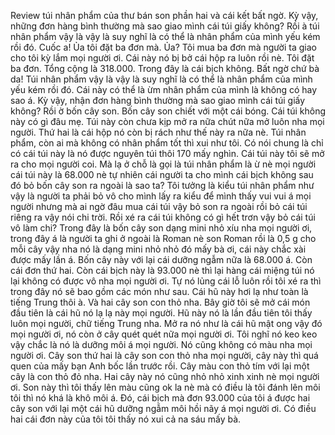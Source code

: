 Review túi nhân phẩm của thư bán son phần hai và cái kết bất ngờ. Kỳ vậy, những đơn hàng bình thường mà sao giao mình cái túi giấy không? Rồi à túi nhân phẩm vậy là vậy là suy nghĩ là có thể là nhân phẩm của mình yếu kém rồi đó. Cuốc a! Ủa tôi đặt ba đơn mà. Ủa? Tôi mua ba đơn mà người ta giao cho tôi kỳ lắm mọi người ơi. Cái này nó bị bở cái hộp ra luôn rồi nè. Tôi đặt ba đơn. Tổng cộng là 318.000. Trong đây là cái bịch không. Bất ngờ chứ bà da! Túi nhân phẩm vậy là vậy là suy nghĩ là có thể là nhân phẩm của mình yếu kém rồi đó. Cái này có thể là ừm nhân phẩm của mình là không có hay sao á. Kỳ vậy, nhận đơn hàng bình thường mà sao giao mình cái túi giấy không? Rồi ờ bốn cây son. Bốn cây son chiết với một cái bóng. Cái túi không này có gì đâu mẹ. Túi này còn chưa kịp mở ra nữa chút nữa mở luôn nha mọi người. Thứ hai là cái hộp nó còn bị rách như thế này ra nữa nè. Túi nhân phẩm, còn ai mà không có nhân phẩm tốt thì xui như tôi. Có nói chung là chỉ có cái túi này là nó được nguyên túi thôi 170 mấy nghìn. Cái túi này tôi sẽ mở ra cho mọi người coi. Mà lạ ở chỗ là gọi là túi nhân phẩm là ừ nè mọi người cái túi này là 68.000 nè tự nhiên cái người ta cho mình cái bịch không sau đó bỏ bốn cây son ra ngoài là sao ta? Tôi tưởng là kiểu túi nhân phẩm như vậy là người ta phải bỏ vô cho mình lấy ra kiểu để mình thấy vui vui á mọi người nhưng mà ai ngờ đâu mua cái túi vậy bỏ son ra ngoài rồi bỏ cái túi riêng ra vậy nói chi trời. Rồi xé ra cái túi không có gì hết trơn vậy bỏ cái túi vô làm chi? Trong đây là bốn cây son dạng mini nhỏ xíu nha mọi người ơi, trong đây á là người ta ghi ở ngoài là Roman nè son Roman rồi là 0,5 g cho mỗi cây vậy nha nó là dạng mini nhỏ nhỏ đó mấy bà ơi, cái này chắc xài được mấy lần á. Bốn cây này với lại cái dưỡng ngẫm nữa là 68.000 á. Còn cái đơn thứ hai. Còn cái bịch này là 93.000 nè thì lại hàng cái miệng túi nó lại không có được vô nha mọi người ơi. Tự nó lủng cái lỗ luôn rồi tôi xé ra thì trong đây nó sẽ bao gồm các món như sau. Cái hũ này hơi lạ như toàn là tiếng Trung thôi à. Và hai cây son con thỏ nha. Bây giờ tôi sẽ mở cái món đầu tiên là cái hũ nó lạ lạ này mọi người. Hũ này nó là lần đầu tiên tôi thấy luôn mọi người, chữ tiếng Trung nha. Mở ra nó như là cái hũ mật ong vậy đó mọi người ơi, nó còn ở cây quét quét nữa mọi người ơi. Tôi nghĩ nó keo keo vậy chắc là nó là dưỡng môi á mọi người. Nó cũng không có màu nha mọi người ơi. Cây son thứ hai là cây son con thỏ nha mọi người, cây này thì quá quen của mấy bạn Anh bốc lần trước rồi. Cây màu con thỏ tím với lại một cây là con thỏ đỏ nha. Hai cây này nó cũng nhỏ nhỏ xinh xinh nè mọi người ơi. Son này thì tôi thấy lên màu cũng ok la nè mà có điều là tôi đánh lên môi tôi thì nó khá là khô môi á. Đó, cái bịch mà đơn 93.000 của tôi á được hai cây son với lại một cái hũ dưỡng ngẫm môi hồi nãy á mọi người ơi. Có điều hai cái đơn này của tôi tôi thấy nó xui cả na sáu mấy bà.